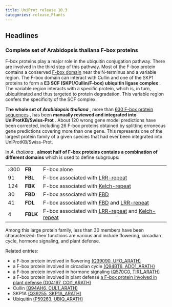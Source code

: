 ```yaml
---
title: UniProt release 10.3
categories: release,Plants
---
```


## Headlines

### Complete set of Arabidopsis thaliana F-box proteins

F-box proteins play a major role in the ubiquitin conjugation pathway. There are involved in the third step of this pathway. Most of the F-box protein contains a conserved [F-box domain](http://www.ebi.ac.uk/interpro/IEntry?ac=IPR001810) near the N-terminus and a variable region. The F-box domain can interact with Cullin and one of the SKP1 proteins to form a **E3 SCF (SKP1/Cullin/F-box) ubiquitin ligase complex** . The variable region interacts with a specific protein, which is, in turn, ubiquitinated and thus targeted to protein degradation. This variable region confers the specificity of the SCF complex.

**The whole set of *Arabidopsis thaliana*** , more than [630 F-box protein sequences](http://www.uniprot.org/uniprot/?query=domain:%22f+box%22+AND+organism:%22arabidopsis+thaliana%22+AND+reviewed:yes) , has been **manually reviewed and integrated into UniProtKB/Swiss-Prot** . About 120 wrong gene model predictions have been corrected, including 26 F-box proteins obtained by splitting erroneous gene predictions covering more than one gene. This represents one of the largest protein family of a given species that had ever been integrated into UniProtKB/Swiss-Prot.

In *A. thaliana* , **almost half of F-box proteins contains a combination of different domains** which is used to define subgroups:

|      |          |                                                                                                                                                             |
|:-----|:---------|:------------------------------------------------------------------------------------------------------------------------------------------------------------|
| ›300 | **FB**   | F-box alone                                                                                                                                                 |
| 91   | **FBL**  | F-box associated with [LRR-repeat](http://www.ebi.ac.uk/interpro/IEntry?ac=IPR013101)                                                                       |
| 124  | **FBK**  | F-box associated with [Kelch-repeat](http://www.ebi.ac.uk/interpro/IEntry?ac=IPR006652)                                                                     |
| 30   | **FBD**  | F-box associated with [FBD](http://www.ebi.ac.uk/interpro/IEntry?ac=IPR013596)                                                                              |
| 41   | **FDL**  | F-box associated with [FBD](http://www.ebi.ac.uk/interpro/IEntry?ac=IPR013596) and [LRR-repeat](http://www.ebi.ac.uk/interpro/IEntry?ac=IPR013101)          |
| 4    | **FBLK** | F-box associated with [LRR-repeat](http://www.ebi.ac.uk/interpro/IEntry?ac=IPR013101) and [Kelch-repeat](http://www.ebi.ac.uk/interpro/IEntry?ac=IPR006652) |

Among this large protein family, less than 30 members have been characterized: their functions are various and include flowering, circadian cycle, hormone signaling, and plant defense.

Related entries:

-   a F-box protein involved in flowering [(Q39090, UFO\_ARATH)](http://www.uniprot.org/uniprot/Q39090)
-   a F-box protein involved in circadian cycle [(Q94BT6, ADO1\_ARATH)](http://www.uniprot.org/uniprot/Q94BT6)
-   a F-box protein involved in hormone signaling [(Q570C0, TIR1\_ARATH)](http://www.uniprot.org/uniprot/Q570C0)
-   a F-box protein involved in plant defense [a F-box protein involved in plant defense (O04197, COI1\_ARATH)](http://www.uniprot.org/uniprot/O04197)
-   Cullin [(Q94AH6, CUL1\_ARATH)](http://www.uniprot.org/uniprot/Q94AH6)
-   SKP1A [(Q39255, SKP1A\_ARATH)](http://www.uniprot.org/uniprot/Q39255)
-   Ubiquitin [(P59263, UBIQ\_ARATH)](http://www.uniprot.org/uniprot/P59263)
